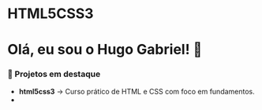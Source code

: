 # HTML5CSS3
# Olá, eu sou o Hugo Gabriel! 👋

### 📌 Projetos em destaque
- **html5css3** → Curso prático de HTML e CSS com foco em fundamentos.
- 

